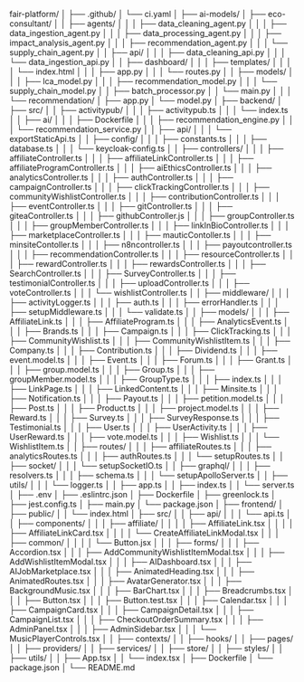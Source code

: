 fair-platform/
│
├── .github/
│   └── ci.yaml
│
├── ai-models/
│   ├── eco-consultant/
│   │   ├── agents/
│   │   │   ├── data_cleaning_agent.py
│   │   │   ├── data_ingestion_agent.py
│   │   │   ├── data_processing_agent.py
│   │   │   ├── impact_analysis_agent.py
│   │   │   ├── recommendation_agent.py
│   │   │   └── supply_chain_agent.py
│   │   ├── api/
│   │   │   ├── data_cleaning_api.py
│   │   │   └── data_ingestion_api.py
│   │   ├── dashboard/
│   │   │   ├── templates/
│   │   │   │   └── index.html
│   │   │   ├── app.py
│   │   │   └── routes.py
│   │   ├── models/
│   │   │   ├── lca_model.py
│   │   │   ├── recommendation_model.py
│   │   │   └── supply_chain_model.py
│   │   ├── batch_processor.py
│   │   └── main.py
│   │
│   └── recommendation/
│       ├── app.py
│       └── model.py
│
├── backend/
│   ├── src/
│   │   ├── activitypub/
│   │   │   ├── activitypub.ts
│   │   │   └── index.ts
│   │   ├── ai/
│   │   │   ├── Dockerfile
│   │   │   ├── recommendation_engine.py
│   │   │   └── recommendation_service.py
│   │   ├── api/
│   │   │   └── exportStaticApi.ts
│   │   ├── config/
│   │   │   ├── constants.ts
│   │   │   ├── database.ts
│   │   │   └── keycloak-config.ts
│   │   ├── controllers/
│   │   │   ├── affiliateController.ts
│   │   │   ├── affiliateLinkController.ts
│   │   │   ├── affiliateProgramController.ts
│   │   │   ├── aiEthicsController.ts
│   │   │   ├── analyticsController.ts
│   │   │   ├── authController.ts
│   │   │   ├── campaignController.ts
│   │   │   ├── clickTrackingController.ts
│   │   │   ├── communityWishlistController.ts
│   │   │   ├── contributionController.ts
│   │   │   ├── eventController.ts
│   │   │   ├── gitController.ts
│   │   │   ├── giteaController.ts
│   │   │   ├── githubController.js
│   │   │   ├── groupController.ts
│   │   │   ├── groupMemberController.ts
│   │   │   ├── linkInBioController.ts
│   │   │   ├── marketplaceController.ts
│   │   │   ├── mauticContoller.ts
│   │   │   ├── minsiteContoller.ts
│   │   │   ├── n8ncontroller.ts
│   │   │   ├── payoutcontroller.ts
│   │   │   ├── recommendationController.ts
│   │   │   ├── resourceController.ts
│   │   │   ├── rewardController.ts
│   │   │   ├── rewardsController.ts
│   │   │   ├── SearchController.ts
│   │   │   ├── SurveyController.ts
│   │   │   ├── testimonialController.ts
│   │   │   ├── uploadController.ts
│   │   │   ├── voteController.ts
│   │   │   └── wishlistController.ts
│   │   ├── middleware/
│   │   │   ├── activityLogger.ts
│   │   │   ├── auth.ts
│   │   │   ├── errorHandler.ts
│   │   │   ├── setupMiddleware.ts
│   │   │   └── validate.ts
│   │   ├── models/
│   │   │   ├── AffiliateLink.ts
│   │   │   ├── AffiliateProgram.ts
│   │   │   ├── AnalyticsEvent.ts
│   │   │   ├── Brands.ts
│   │   │   ├── Campaign.ts
│   │   │   ├── ClickTracking.ts
│   │   │   ├── CommunityWishlist.ts
│   │   │   ├── CommunityWishlistItem.ts
│   │   │   ├── Company.ts
│   │   │   ├── Contribution.ts
│   │   │   ├── Dividend.ts
│   │   │   ├── event.model.ts
│   │   │   ├── Event.ts
│   │   │   ├── Forum.ts
│   │   │   ├── Grant.ts
│   │   │   ├── group.model.ts
│   │   │   ├── Group.ts
│   │   │   ├── groupMember.model.ts
│   │   │   ├── GroupType.ts
│   │   │   ├── index.ts
│   │   │   ├── LinkPage.ts
│   │   │   ├── LinkedContent.ts
│   │   │   ├── Minsite.ts
│   │   │   ├── Notification.ts
│   │   │   ├── Payout.ts
│   │   │   ├── petition.model.ts
│   │   │   ├── Post.ts
│   │   │   ├── Product.ts
│   │   │   ├── project.model.ts
│   │   │   ├── Reward.ts
│   │   │   ├── Survey.ts
│   │   │   ├── SurveyResponse.ts
│   │   │   ├── Testimonial.ts
│   │   │   ├── User.ts
│   │   │   ├── UserActivity.ts
│   │   │   ├── UserReward.ts
│   │   │   ├── vote.model.ts
│   │   │   ├── Wishlist.ts
│   │   │   └── WishlistItem.ts
│   │   ├── routes/
│   │   │   ├── affiliateRoutes.ts
│   │   │   ├── analyticsRoutes.ts
│   │   │   ├── authRoutes.ts
│   │   │   └── setupRoutes.ts
│   │   ├── socket/
│   │   │   └── setupSocketIO.ts
│   │   ├── graphql/
│   │   │   ├── resolvers.ts
│   │   │   ├── schema.ts
│   │   │   └── setupApolloServer.ts
│   │   ├── utils/
│   │   │   └── logger.ts
│   │   ├── app.ts
│   │   ├── index.ts
│   │   └── server.ts
│   ├── .env
│   ├── .eslintrc.json
│   ├── Dockerfile
│   ├── greenlock.ts
│   ├── jest.config.ts
│   ├── main.py
│   └── package.json
│
├── frontend/
│   ├── public/
│   │   └── index.html
│   ├── src/
│   │   ├── api/
│   │   │   └── api.ts
│   │   ├── components/
│   │   │   ├── affiliate/
│   │   │   │   ├── AffiliateLink.tsx
│   │   │   │   ├── AffiliateLinkCard.tsx
│   │   │   │   └── CreateAffiliateLinkModal.tsx
│   │   │   ├── common/
│   │   │   │   └── Button.jsx
│   │   │   ├── forms/
│   │   │   ├── Accordion.tsx
│   │   │   ├── AddCommunityWishlistItemModal.tsx
│   │   │   ├── AddWishlistItemModal.tsx
│   │   │   ├── AIDashboard.tsx
│   │   │   ├── AIJobMarketplace.tsx
│   │   │   ├── AnimatedHeading.tsx
│   │   │   ├── AnimatedRoutes.tsx
│   │   │   ├── AvatarGenerator.tsx
│   │   │   ├── BackgroundMusic.tsx
│   │   │   ├── BarChart.tsx
│   │   │   ├── Breadcrumbs.tsx
│   │   │   ├── Button.tsx
│   │   │   ├── Button.test.tsx
│   │   │   ├── Calendar.tsx
│   │   │   ├── CampaignCard.tsx
│   │   │   ├── CampaignDetail.tsx
│   │   │   ├── CampaignList.tsx
│   │   │   ├── CheckoutOrderSummary.tsx
│   │   │   ├── AdminPanel.tsx
│   │   │   ├── AdminSidebar.tsx
│   │   │   └── MusicPlayerControls.tsx
│   │   ├── contexts/
│   │   ├── hooks/
│   │   ├── pages/
│   │   ├── providers/
│   │   ├── services/
│   │   ├── store/
│   │   ├── styles/
│   │   ├── utils/
│   │   ├── App.tsx
│   │   └── index.tsx
│   ├── Dockerfile
│   └── package.json
│
└── README.md
